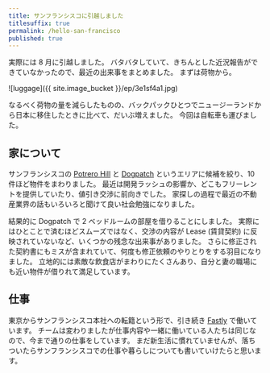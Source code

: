 ```yaml
---
title: サンフランシスコに引越しました
titlesuffix: true
permalink: /hello-san-francisco
published: true
---
```


実際には 8 月に引越しました。
バタバタしていて、きちんとした近況報告ができていなかったので、最近の出来事をまとめました。
まずは荷物から。

![luggage]({{ site.image_bucket }}/ep/3e1sf4a1.jpg)

なるべく荷物の量を減らしたものの、バックパックひとつでニュージーランドから日本に移住したときに比べて、だいぶ増えました。
今回は自転車も運びました。　

## 家について

サンフランシスコの [Potrero Hill](https://en.wikipedia.org/wiki/Potrero_Hill) と [Dogpatch](https://en.wikipedia.org/wiki/Dogpatch,_San_Francisco) というエリアに候補を絞り、10 件ほど物件をまわりました。
最近は開発ラッシュの影響か、どこもフリーレントを提供していたり、値引き交渉に前向きでした。
家探しの過程で最近の不動産業界の話もいろいろと聞けて良い社会勉強になりました。

結果的に Dogpatch で 2 ベッドルームの部屋を借りることにしました。
実際にはひとことで済むほどスムーズではなく、交渉の内容が Lease (賃貸契約) に反映されていないなど、いくつかの残念な出来事がありました。
さらに修正された契約書にもミスが含まれていて、何度も修正依頼のやりとりをする羽目になりました。
立地的には素敵な飲食店がまわりにたくさんあり、自分と妻の職場にも近い物件が借りれて満足しています。

## 仕事

東京からサンフランシスコ本社への転籍という形で、引き続き [Fastly](https://www.fastly.com) で働いています。
チームは変わりましたが仕事内容や一緒に働いている人たちは同じなので、今まで通りの仕事をしています。
まだ新生活に慣れていませんが、落ちついたらサンフランシスコでの仕事や暮らしについても書いていけたらと思います。
